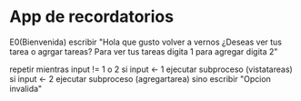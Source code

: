 # App de recordatorios

E0(Bienvenida)
escribir "Hola que gusto volver a vernos
          ¿Deseas ver tus tarea o agrgar tareas?
          Para ver tus tareas digita 1 para agregar digita 2"

repetir mientras input != 1 o 2
si input <- 1
   ejecutar subproceso (vistatareas)
   si input <- 2
      ejecutar subproceso (agregartarea)
      sino
        escribir "Opcion invalida"
